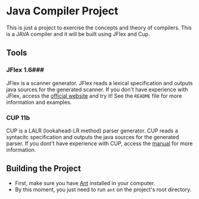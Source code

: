 Java Compiler Project
====================

This is just a project to exercise the concepts and theory of compilers. This is a JAVA compiler and it will be built using JFlex and Cup.

## Tools ##
### JFlex 1.6###

JFlex is a scanner generator. JFlex reads a lexical specification and outputs java sources for the generated scanner. If you don't have experience with JFlex, access the [official website](http://jflex.de/) and try it! See the ```README``` file for more information and examples.

### CUP 11b ###
CUP is a LALR (lookahead-LR method) parser generator. CUP reads a syntacitc specification and outputs the java sources for the generated parser. If you dont't have experience with CUP, access the [manual](https://www.cs.princeton.edu/~appel/modern/java/CUP/manual.html#intro) for more information.

## Building the Project ##

* First, make sure you have [Ant](http://ant.apache.org/) installed in your computer.
* By this moment, you just need to run ```ant``` on the project's root directory.
